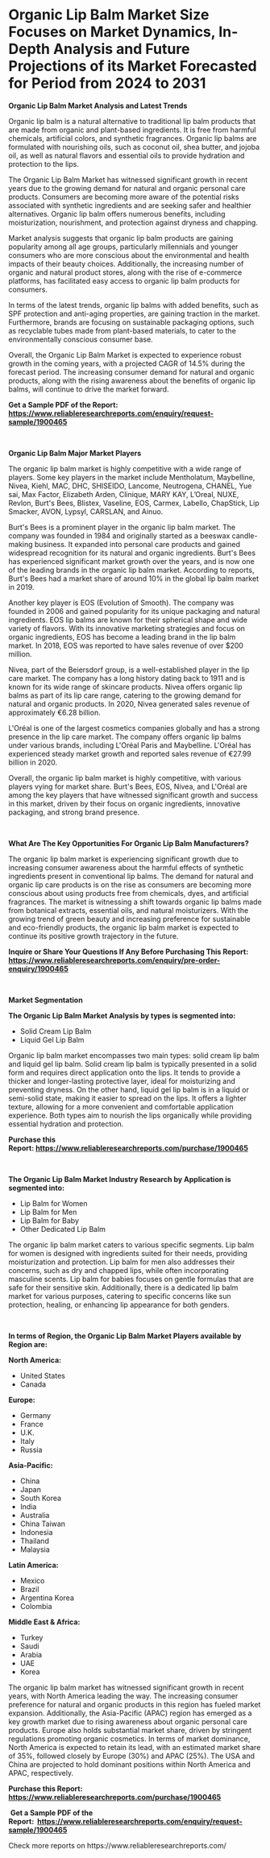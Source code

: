 <p><h1>Organic Lip Balm Market Size Focuses on Market Dynamics, In-Depth Analysis and Future Projections of its Market Forecasted for Period from 2024 to 2031</h1></p><p><strong>Organic Lip Balm Market Analysis and Latest Trends</strong></p>
<p><p>Organic lip balm is a natural alternative to traditional lip balm products that are made from organic and plant-based ingredients. It is free from harmful chemicals, artificial colors, and synthetic fragrances. Organic lip balms are formulated with nourishing oils, such as coconut oil, shea butter, and jojoba oil, as well as natural flavors and essential oils to provide hydration and protection to the lips.</p><p>The Organic Lip Balm Market has witnessed significant growth in recent years due to the growing demand for natural and organic personal care products. Consumers are becoming more aware of the potential risks associated with synthetic ingredients and are seeking safer and healthier alternatives. Organic lip balm offers numerous benefits, including moisturization, nourishment, and protection against dryness and chapping.</p><p>Market analysis suggests that organic lip balm products are gaining popularity among all age groups, particularly millennials and younger consumers who are more conscious about the environmental and health impacts of their beauty choices. Additionally, the increasing number of organic and natural product stores, along with the rise of e-commerce platforms, has facilitated easy access to organic lip balm products for consumers.</p><p>In terms of the latest trends, organic lip balms with added benefits, such as SPF protection and anti-aging properties, are gaining traction in the market. Furthermore, brands are focusing on sustainable packaging options, such as recyclable tubes made from plant-based materials, to cater to the environmentally conscious consumer base.</p><p>Overall, the Organic Lip Balm Market is expected to experience robust growth in the coming years, with a projected CAGR of 14.5% during the forecast period. The increasing consumer demand for natural and organic products, along with the rising awareness about the benefits of organic lip balms, will continue to drive the market forward.</p></p>
<p><strong>Get a Sample PDF of the Report:&nbsp; <a href="https://www.reliableresearchreports.com/enquiry/request-sample/1900465">https://www.reliableresearchreports.com/enquiry/request-sample/1900465</a></strong></p>
<p>&nbsp;</p>
<p><strong>Organic Lip Balm Major Market Players</strong></p>
<p><p>The organic lip balm market is highly competitive with a wide range of players. Some key players in the market include Mentholatum, Maybelline, Nivea, Kiehl, MAC, DHC, SHISEIDO, Lancome, Neutrogena, CHANEL, Yue sai, Max Factor, Elizabeth Arden, Clinique, MARY KAY, L’Oreal, NUXE, Revlon, Burt's Bees, Blistex, Vaseline, EOS, Carmex, Labello, ChapStick, Lip Smacker, AVON, Lypsyl, CARSLAN, and Ainuo.</p><p>Burt's Bees is a prominent player in the organic lip balm market. The company was founded in 1984 and originally started as a beeswax candle-making business. It expanded into personal care products and gained widespread recognition for its natural and organic ingredients. Burt's Bees has experienced significant market growth over the years, and is now one of the leading brands in the organic lip balm market. According to reports, Burt's Bees had a market share of around 10% in the global lip balm market in 2019.</p><p>Another key player is EOS (Evolution of Smooth). The company was founded in 2006 and gained popularity for its unique packaging and natural ingredients. EOS lip balms are known for their spherical shape and wide variety of flavors. With its innovative marketing strategies and focus on organic ingredients, EOS has become a leading brand in the lip balm market. In 2018, EOS was reported to have sales revenue of over $200 million.</p><p>Nivea, part of the Beiersdorf group, is a well-established player in the lip care market. The company has a long history dating back to 1911 and is known for its wide range of skincare products. Nivea offers organic lip balms as part of its lip care range, catering to the growing demand for natural and organic products. In 2020, Nivea generated sales revenue of approximately €6.28 billion.</p><p>L'Oréal is one of the largest cosmetics companies globally and has a strong presence in the lip care market. The company offers organic lip balms under various brands, including L'Oréal Paris and Maybelline. L'Oréal has experienced steady market growth and reported sales revenue of €27.99 billion in 2020.</p><p>Overall, the organic lip balm market is highly competitive, with various players vying for market share. Burt's Bees, EOS, Nivea, and L'Oréal are among the key players that have witnessed significant growth and success in this market, driven by their focus on organic ingredients, innovative packaging, and strong brand presence.</p></p>
<p>&nbsp;</p>
<p><strong>What Are The Key Opportunities For Organic Lip Balm Manufacturers?</strong></p>
<p><p>The organic lip balm market is experiencing significant growth due to increasing consumer awareness about the harmful effects of synthetic ingredients present in conventional lip balms. The demand for natural and organic lip care products is on the rise as consumers are becoming more conscious about using products free from chemicals, dyes, and artificial fragrances. The market is witnessing a shift towards organic lip balms made from botanical extracts, essential oils, and natural moisturizers. With the growing trend of green beauty and increasing preference for sustainable and eco-friendly products, the organic lip balm market is expected to continue its positive growth trajectory in the future.</p></p>
<p><strong>Inquire or Share Your Questions If Any Before Purchasing This Report: <a href="https://www.reliableresearchreports.com/enquiry/pre-order-enquiry/1900465">https://www.reliableresearchreports.com/enquiry/pre-order-enquiry/1900465</a></strong></p>
<p>&nbsp;</p>
<p><strong>Market Segmentation</strong></p>
<p><strong>The Organic Lip Balm Market Analysis by types is segmented into:</strong></p>
<p><ul><li>Solid Cream Lip Balm</li><li>Liquid Gel Lip Balm</li></ul></p>
<p><p>Organic lip balm market encompasses two main types: solid cream lip balm and liquid gel lip balm. Solid cream lip balm is typically presented in a solid form and requires direct application onto the lips. It tends to provide a thicker and longer-lasting protective layer, ideal for moisturizing and preventing dryness. On the other hand, liquid gel lip balm is in a liquid or semi-solid state, making it easier to spread on the lips. It offers a lighter texture, allowing for a more convenient and comfortable application experience. Both types aim to nourish the lips organically while providing essential hydration and protection.</p></p>
<p><strong>Purchase this Report:&nbsp;<a href="https://www.reliableresearchreports.com/purchase/1900465">https://www.reliableresearchreports.com/purchase/1900465</a></strong></p>
<p>&nbsp;</p>
<p><strong>The Organic Lip Balm Market Industry Research by Application is segmented into:</strong></p>
<p><ul><li>Lip Balm for Women</li><li>Lip Balm for Men</li><li>Lip Balm for Baby</li><li>Other Dedicated Lip Balm</li></ul></p>
<p><p>The organic lip balm market caters to various specific segments. Lip balm for women is designed with ingredients suited for their needs, providing moisturization and protection. Lip balm for men also addresses their concerns, such as dry and chapped lips, while often incorporating masculine scents. Lip balm for babies focuses on gentle formulas that are safe for their sensitive skin. Additionally, there is a dedicated lip balm market for various purposes, catering to specific concerns like sun protection, healing, or enhancing lip appearance for both genders.</p></p>
<p>&nbsp;</p>
<p><strong>In terms of Region, the Organic Lip Balm Market Players available by Region are:</strong></p>
<p>
    <p> <strong> North America: </strong>
        <ul>
            <li>United States</li>
            <li>Canada</li>
        </ul>
        </p> 
    <p> <strong> Europe: </strong>
        <ul>
            <li>Germany</li>
            <li>France</li>
            <li>U.K.</li>
            <li>Italy</li>
            <li>Russia</li>
        </ul>
        </p> 
    <p> <strong> Asia-Pacific: </strong>
        <ul>
            <li>China</li>
            <li>Japan</li>
            <li>South Korea</li>
            <li>India</li>
            <li>Australia</li>
            <li>China Taiwan</li>
            <li>Indonesia</li>
            <li>Thailand</li>
            <li>Malaysia</li>
        </ul>
        </p> 
    <p> <strong> Latin America: </strong>
        <ul>
            <li>Mexico</li>
            <li>Brazil</li>
            <li>Argentina Korea</li>
            <li>Colombia</li>
        </ul>
        </p> 
    <p> <strong> Middle East & Africa: </strong>
        <ul>
            <li>Turkey</li>
            <li>Saudi</li>
            <li>Arabia</li>
            <li>UAE</li>
            <li>Korea</li>
        </ul>
    </p>
    </p>
<p><p>The organic lip balm market has witnessed significant growth in recent years, with North America leading the way. The increasing consumer preference for natural and organic products in this region has fueled market expansion. Additionally, the Asia-Pacific (APAC) region has emerged as a key growth market due to rising awareness about organic personal care products. Europe also holds substantial market share, driven by stringent regulations promoting organic cosmetics. In terms of market dominance, North America is expected to retain its lead, with an estimated market share of 35%, followed closely by Europe (30%) and APAC (25%). The USA and China are projected to hold dominant positions within North America and APAC, respectively.</p></p>
<p><strong>Purchase this Report: <a href="https://www.reliableresearchreports.com/purchase/1900465">https://www.reliableresearchreports.com/purchase/1900465</a></strong></p>
<p>&nbsp;<strong>Get a Sample PDF of the Report:&nbsp;&nbsp;<a href="https://www.reliableresearchreports.com/enquiry/request-sample/1900465">https://www.reliableresearchreports.com/enquiry/request-sample/1900465</a></strong></p>
<p><strong></strong></p>
<p>Check more reports on https://www.reliableresearchreports.com/</p>